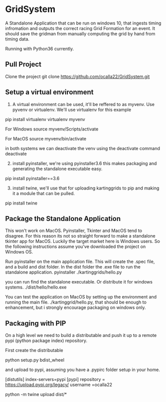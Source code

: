 # GridSystem
A Standalone Application that can be run on windows 10, that ingests timing infromation and outputs the correct racing Grid Formation for an event.
It should save the gridman from manually computing the grid by hand from timing data.

Running with Python36 currently.

## Pull Project
Clone the project
git clone https://github.com/ocalla22/GridSystem.git

## Setup a virtual environment
1. A virtual environment can be used, it'll be reffered to as myvenv. Use pyvenv or virtualenv. We'll use virtualenv for this example

pip install virtualenv
virtualenv myvenv

For Windows
source myvenv/Scripts/activate

For MacOS
source myvenv/bin/activate

in both systems we can deactivate the venv using the deactivate command
deactivate

2. install pyinstaller, we're using pyinstaller3.6 this makes packaging and generating the standalone executable easy.

pip install pyinstaller==3.6

3. install twine, we'll use that for uploading kartinggrids to pip and making it a module that can be pulled.

pip install twine

## Package the Standalone Application
This won't work on MacOS. Pyinstaller, Tkinter and MacOS tend to disagree. For this reason its not so straight forward to make a standalone tkinter app for MacOS. Luckily the target market here is Windows users.
So the following instructions assume you've downloaded the project on Windows OS.

Run pyinstaller on the main application file. This will create the .spec file, and a build and dist folder. In the dist folder the .exe file to run the standalone application.
pyinstaller ./kartinggrids/hello.py

you can run find the standalone executable. Or distribute it for windows systems.
./dist/hello/hello.exe

You can test the application on MacOS by setting up the environment and running the main file.
./kartinggrid/hello.py, that should be enough to enhancement, but i strongly encourage packaging on windows only.


## Packaging with PIP
On a high level we need to build a distributable and push it up to a remote pypi (python package index) repository.

First create the distributable

python setup.py bdist_wheel

and upload to pypi, assuming you have a .pypirc folder setup in your home.

[distutils] 
index-servers=pypi
[pypi] 
repository = https://upload.pypi.org/legacy/ 
username =ocalla22

python -m twine upload dist/*
